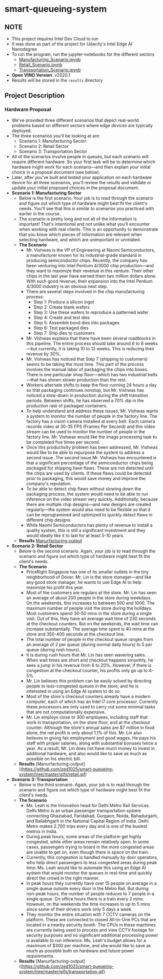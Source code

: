 # smart-queueing-system

## NOTE
- This project requires Intel Dev Cloud to run
- It was done as part of the project for Udacity's Intel Edge AI Nanodegree
- To run the program, run the jupyter-notebooks for the different sectors
  - [Manufacturing_Scenario.ipynb](https://github.com/zed1025/smart-queueing-system/blob/master/Manufacturing_Scenario.ipynb)
  - [Retail_Scenario.ipynb](https://github.com/zed1025/smart-queueing-system/blob/master/Retail_Scenario.ipynb)
  - [Transportation_Scenario.ipynb](https://github.com/zed1025/smart-queueing-system/blob/master/Transportation_Scenario.ipynb)
- **Open VINO Version**: v2020.1
- Results will be stored in the `results` directory


## Project Description

### Hardware Proposal

- We've provided three different scenarios that depict real-world problems based on different sectors where edge devices are typically deployed.
- The three scenarios you'll be looking at are:
  - Scenario 1: Manufacturing Sector
  - Scenario 2: Retail Sector
  - Scenario 3: Transportation Sector
- All of the scenarios involve people in queues, but each scenario will require different hardware. So your first task will be to determine which hardware might work for each scenario—and then explain your initial choice in a proposal document (see below).
- Later, after you've built and tested your application on each hardware device for all three scenarios, you'll review the results and validate or update your initial proposed choices in the proposal document.
- **Scenario 1: Manufacturing Sector**
  - Below is the first scenario. Your job is to read through the scenario and figure out which type of hardware might best fit the client's needs. You'll see that this is similar to scenarios you practiced with earlier in the course.
  - The scenario is pretty long and not all of the information is important! That's intentional and not unlike what you'll encounter when working with real clients. This is an opportunity to demonstrate that you know which pieces of information are relevant when selecting hardware, and which are unimportant or unrelated.
  - **The Scenario**
    - Mr. Vishwas is the VP of Engineering at Naomi Semiconductors, a manufacturer known for its industrial-grade standard in producing semiconductor chips. Recently, the company has been venturing into Intel Pentium 4/3000 chip production—and they want to maximize their revenue in this venture. Their other chips in the last year have earned them two million dollars alone. With such good revenue, their expansion into the Intel Pentium 4/3000 industry is an obvious next step. 
    - There are several steps involved in the chip manufacturing process:
      * Step 1: Produce a silicon ingot
      * Step 2: Create blank wafers
      * Step 3: Use these wafers to reproduce a patterned wafer
      * Step 4: Create and test dies
      * Step 5: Assemble bond dies into packages
      * Step 6: Test packaged dies
      * Step 7: Ship dies to customers
    - Mr. Vishwas explains that there have been several roadblocks in this pipeline. The entire process should take around 6 to 8 weeks—but currently, it is taking 10 to 12 weeks. This is reducing their revenue by 30%.
    - Mr. Vishwas has noticed that Step 7 (shipping to customers) seems to be taking the most time. This part of the process involves the manual labor of packaging the chips into boxes. There is one particular shop floor—which has two industrial belts—that has shown slower production than the rest. 
    - Workers alternate shifts to keep the floor running 24 hours a day so that packaging continues nonstop, but Mr. Vishwas has noticed a slow-down in production during the shift transition periods. Between shifts, he has observed a 70% dip in the production rate of packaged containers.
    - To help understand and address these issues, Mr. Vishwas wants a system to monitor the number of people in the factory line. The factory has a vision camera installed at every belt. Each camera records video at 30-35 FPS (Frames Per Second) and this video stream can be used to monitor the number of people in the factory line. Mr. Vishwas would like the image processing task to be completed five times per second.
    - Once this productivity problem has been addressed, Mr. Vishwas would like to be able to repurpose the system to address a second issue. The second issue Mr. Vishwas has encountered is that a significant percentage of the semiconductor chips being packaged for shipping have flaws. These are not detected until the chips are used by clients. If these flaws could be detected prior to packaging, this would save money and improve the company's reputation.
    - To be able to detect chip flaws without slowing down the packaging process, the system would need to be able to run inference on the video stream very quickly. Additionally, because there are multiple chip designs—and new designs are created regularly—the system would also need to be flexible so that it can be reprogrammed and optimized to quickly detect flaws in different chip designs.
    - While Naomi Semiconductors has plenty of revenue to install a quality system, this is still a significant investment and they would ideally like it to last for at least 5-10 years.
  - **Results**
  [Manurfacturing-output](https://github.com/zed1025/smart-queueing-system/tree/master/gifs/manufacturing.gif)
- **Scenario 2: Retail Sector**
  - Below is the second scenario. Again, your job is to read through the scenario and figure out which type of hardware might best fit the client's needs.
  - **The Scenario**
    - PriceRight Singapore has one of its smaller outlets in the tiny neighborhood of Dover. Mr. Lin is the store manager—and like any good store manager, he wants to use Edge AI to help maximize his profit this year.
    - Most of the customers are regulars at the store. Mr. Lin has seen an average of about 200 people in the store during weekdays. On the weekends, this increases to between 500 and 1000. The maximum number of people visit the store during the holidays. Most customers spend 30-50 mins in the store during a single visit. Out of this, they have an average wait time of 230 seconds at the checkout counters. But on the weekends, the wait time can increase substantially. The average time spent is 40 mins at the store and 350-400 seconds at the checkout line.
    - The total number of people in the checkout queue ranges from an average of 2 per queue (during normal daily hours) to 5 per queue (during rush hours).
    - It is during rush hours that Mr. Lin has seen wavering sales. When wait times are short and checkout happens smoothly, he sees a jump in his revenue from 6 to 20%. However, if there is congestion at the checkout counter, his profits only go up to 4-5%.
    - Mr. Lin believes this problem can be easily solved by directing people to less-congested queues in the store, and he is interested in using an Edge AI system to do so.
    - Most of the store's checkout counters already have a modern computer, each of which has an Intel i7 core processor. Currently these processors are only used to carry out some minimal tasks that are not computationally expensive.
    - Mr. Lin employs close to 300 employees, including staff that work in transportation, on the store floor, and at the checkout counter. Although the store's annual sales are $7 million in food alone, the net profit is only about 1.1% of this. Mr. Lin also believes in giving fair employment and good wages. He pays his staff with proper salaries, along with substantial bonuses twice a year. As a result, Mr. Lin does not have much money to invest in additional hardware, and also would like to save as much as possible on his electric bill.
  - **Results**
[Manurfacturing-output]((https://github.com/zed1025/smart-queueing-system/tree/master/gifs/retail.gif)
- **Scenario 3: Transportation**
  - Below is the third scenario. Again, your job is to read through the scenario and figure out which type of hardware might best fit the client's needs.
  - **The Scenario**
    - Ms. Leah is the Innovation head for Delhi Metro Rail Services. Delhi Metro is an urban passenger transportation system connecting Ghaziabad, Faridabad, Gurgaon, Noida, Bahadurgarh, and Ballabhgarh in the National Capital Region of India. Delhi Metro makes 2,700 trips every day and is one of the busiest metros in India.
    - During peak hours, some areas of the platform get highly congested, while other areas remain relatively open. In some cases, passengers trying to board in the more congested areas are unable to get on, even though there is space on the train.
    - Currently, this congestion is handled manually by door operators, who help direct passengers to less congested areas during peak time. Ms. Leah would like to automate this using an Edge AI system that would monitor the queues in real-time and quickly direct the crowd in the right manner.
    - In peak hours they currently have over 15 people on average in a single queue outside every door in the Metro Rail. But during non-peak hours, the number of people reduces to 7 people in a single queue. On office hours there is a train every 2 mins. However, on the weekends the time increases to up to 5 mins since some of their drivers work only 5 days a week. 
    - They monitor the entire situation with 7 CCTV cameras on the platform. These are connected to closed All-In-One PCs that are located in a nearby security booth. The CPUs in these machines are currently being used to process and view CCTV footage for security purposes and no significant additional processing power is available to run inference. Ms. Leah's budget allows for a maximum of $300 per machine, and she would like to save as much as possible both on hardware and future power requirements.
  - **Results**
[Manurfacturing-output]((https://github.com/zed1025/smart-queueing-system/tree/master/gifs/transportation.gif)